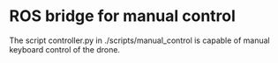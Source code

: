 # ROS bridge for manual control

The script controller.py in ./scripts/manual_control is capable of manual keyboard control of the drone.
